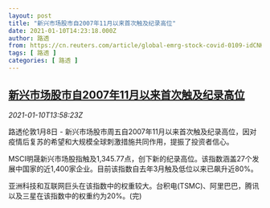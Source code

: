 ```yaml
---
layout: post
title: "新兴市场股市自2007年11月以来首次触及纪录高位"
date: 2021-01-10T14:23:18.000Z
author: 路透
from: https://cn.reuters.com/article/global-emrg-stock-covid-0109-idCNKBS29F0DE
tags: [ 路透 ]
categories: [ 路透 ]
---
```

<!--1610288598000-->
[新兴市场股市自2007年11月以来首次触及纪录高位](https://cn.reuters.com/article/global-emrg-stock-covid-0109-idCNKBS29F0DE)
------

<div>
<div><i>2021-01-10T13:58:23Z</i></div><p>路透伦敦1月8日 - 新兴市场股市周五自2007年11月以来首次触及纪录高位，因对疫情后复苏的希望和大规模全球刺激措施共同作用，提振了投资者信心。</p><p>MSCI明晟新兴市场股指触及1,345.77点，创下新的纪录高位。该指数涵盖27个发展中国家的近1,400家企业。目前该指数自去年3月触及低位以来已飙升近80%。</p><p>亚洲科技和互联网巨头在该指数中的权重较大。台积电(TSMC)、阿里巴巴，腾讯以及三星在该指数中的权重约为20%。(完)</p>
</div>
